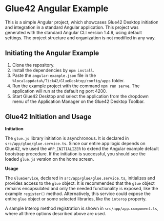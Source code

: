 # Glue42 Angular Example

This is a simple Angular project, which showcases Glue42 Desktop initiation and integration in a standard Angular application. This project was generated with the standard Angular CLI version 1.4.9, using default settings. The project structure and organization is not modified in any way.

## Initiating the Angular Example

1. Clone the repository.
2. Install the dependencies by `npm install`.
3. Paste the `angular-example.json` file in the `%localappdata%/Tick42/GlueDesktop/config/apps` folder.
4. Run the example project with the command `npm run serve`. The application will run at the default ng port 4200.
5. Start Glue42 Desktop and select the application from the dropdown menu of the Application Manager on the Glue42 Desktop Toolbar.

## Glue42 Initiation and Usage

**Initiation**

The `glue.js` library initiation is asynchronous. It is declared in `src/app/glue/glue.service.ts`. Since our entire app logic depends on Glue42, we used the `APP_INITIALIZER` to extend the Angular example default bootstrap procedure. If the initiation is successful, you should see the loaded `glue.js` version on the home screen. 

**Usage**

The `GlueService`, declared in `src/app/glue/glue.service.ts`, initializes and provides access to the `glue` object. It is recommended that the `glue` object remains encapsulated and only the needed functionality is exposed, like the example `register()` method. Alternatively, this service could expose the entire `glue` object or some selected libraries, like the `interop` property.

A sample Interop method registration is shown in `src/app/app.component.ts`, where all three options described above are used.